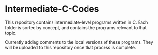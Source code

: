 # Intermediate-C-Codes

This repository contains intermediate-level programs written in C. Each folder is sorted by concept, and contains the programs relevant to that topic.

Currently adding comments to the local versions of these programs. They will be uploaded to this repository once that process is complete.
